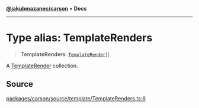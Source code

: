 [**@jakubmazanec/carson**](../README.md) • **Docs**

---

# Type alias: TemplateRenders

> **TemplateRenders**: [`TemplateRender`](TemplateRender.md)[]

A [TemplateRender](TemplateRender.md) collection.

## Source

[packages/carson/source/template/TemplateRenders.ts:6](https://github.com/jakubmazanec/js-tools/blob/51bfc5b913a7a7ef21d8d702a0d87d72983e112a/packages/carson/source/template/TemplateRenders.ts#L6)
